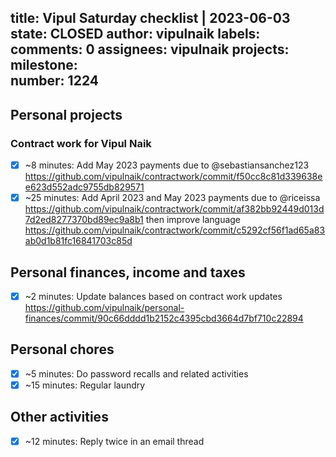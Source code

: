 title:	Vipul Saturday checklist | 2023-06-03
state:	CLOSED
author:	vipulnaik
labels:	
comments:	0
assignees:	vipulnaik
projects:	
milestone:	
number:	1224
--
## Personal projects

### Contract work for Vipul Naik

- [x] ~8 minutes: Add May 2023 payments due to @sebastiansanchez123 https://github.com/vipulnaik/contractwork/commit/f50cc8c81d339638ee623d552adc9755db829571
- [x] ~25 minutes: Add April 2023 and May 2023 payments due to @riceissa https://github.com/vipulnaik/contractwork/commit/af382bb92449d013d7d2ed8277370bd89ec9a8b1 then improve language https://github.com/vipulnaik/contractwork/commit/c5292cf56f1ad65a83ab0d1b81fc16841703c85d

## Personal finances, income and taxes

- [x] ~2 minutes: Update balances based on contract work updates https://github.com/vipulnaik/personal-finances/commit/90c66dddd1b2152c4395cbd3664d7bf710c22894
## Personal chores

- [x] ~5 minutes: Do password recalls and related activities
- [x] ~15 minutes: Regular laundry

## Other activities

- [x] ~12 minutes: Reply twice in an email thread
